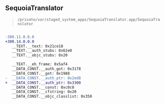 ## SequoiaTranslator

> `/private/var/staged_system_apps/SequoiaTranslator.app/SequoiaTranslator`

```diff

-300.11.0.0.0
+300.14.0.0.0
   __TEXT.__text: 0x21ce18
   __TEXT.__auth_stubs: 0x62e0
   __TEXT.__objc_stubs: 0x20

   __TEXT.__eh_frame: 0x5af4
   __DATA_CONST.__auth_got: 0x3178
   __DATA_CONST.__got: 0x1988
-  __DATA_CONST.__auth_ptr: 0x2ed8
+  __DATA_CONST.__auth_ptr: 0x3300
   __DATA_CONST.__const: 0xc0c0
   __DATA_CONST.__cfstring: 0x20
   __DATA_CONST.__objc_classlist: 0x350

```
